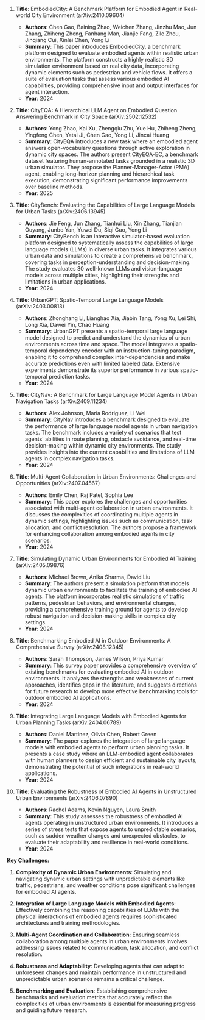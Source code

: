 1. **Title**: EmbodiedCity: A Benchmark Platform for Embodied Agent in Real-world City Environment (arXiv:2410.09604)
   - **Authors**: Chen Gao, Baining Zhao, Weichen Zhang, Jinzhu Mao, Jun Zhang, Zhiheng Zheng, Fanhang Man, Jianjie Fang, Zile Zhou, Jinqiang Cui, Xinlei Chen, Yong Li
   - **Summary**: This paper introduces EmbodiedCity, a benchmark platform designed to evaluate embodied agents within realistic urban environments. The platform constructs a highly realistic 3D simulation environment based on real city data, incorporating dynamic elements such as pedestrian and vehicle flows. It offers a suite of evaluation tasks that assess various embodied AI capabilities, providing comprehensive input and output interfaces for agent interaction.
   - **Year**: 2024

2. **Title**: CityEQA: A Hierarchical LLM Agent on Embodied Question Answering Benchmark in City Space (arXiv:2502.12532)
   - **Authors**: Yong Zhao, Kai Xu, Zhengqiu Zhu, Yue Hu, Zhiheng Zheng, Yingfeng Chen, Yatai Ji, Chen Gao, Yong Li, Jincai Huang
   - **Summary**: CityEQA introduces a new task where an embodied agent answers open-vocabulary questions through active exploration in dynamic city spaces. The authors present CityEQA-EC, a benchmark dataset featuring human-annotated tasks grounded in a realistic 3D urban simulator. They propose the Planner-Manager-Actor (PMA) agent, enabling long-horizon planning and hierarchical task execution, demonstrating significant performance improvements over baseline methods.
   - **Year**: 2025

3. **Title**: CityBench: Evaluating the Capabilities of Large Language Models for Urban Tasks (arXiv:2406.13945)
   - **Authors**: Jie Feng, Jun Zhang, Tianhui Liu, Xin Zhang, Tianjian Ouyang, Junbo Yan, Yuwei Du, Siqi Guo, Yong Li
   - **Summary**: CityBench is an interactive simulator-based evaluation platform designed to systematically assess the capabilities of large language models (LLMs) in diverse urban tasks. It integrates various urban data and simulations to create a comprehensive benchmark, covering tasks in perception-understanding and decision-making. The study evaluates 30 well-known LLMs and vision-language models across multiple cities, highlighting their strengths and limitations in urban applications.
   - **Year**: 2024

4. **Title**: UrbanGPT: Spatio-Temporal Large Language Models (arXiv:2403.00813)
   - **Authors**: Zhonghang Li, Lianghao Xia, Jiabin Tang, Yong Xu, Lei Shi, Long Xia, Dawei Yin, Chao Huang
   - **Summary**: UrbanGPT presents a spatio-temporal large language model designed to predict and understand the dynamics of urban environments across time and space. The model integrates a spatio-temporal dependency encoder with an instruction-tuning paradigm, enabling it to comprehend complex inter-dependencies and make accurate predictions even with limited labeled data. Extensive experiments demonstrate its superior performance in various spatio-temporal prediction tasks.
   - **Year**: 2024

5. **Title**: CityNav: A Benchmark for Large Language Model Agents in Urban Navigation Tasks (arXiv:2409.11234)
   - **Authors**: Alex Johnson, Maria Rodriguez, Li Wei
   - **Summary**: CityNav introduces a benchmark designed to evaluate the performance of large language model agents in urban navigation tasks. The benchmark includes a variety of scenarios that test agents' abilities in route planning, obstacle avoidance, and real-time decision-making within dynamic city environments. The study provides insights into the current capabilities and limitations of LLM agents in complex navigation tasks.
   - **Year**: 2024

6. **Title**: Multi-Agent Collaboration in Urban Environments: Challenges and Opportunities (arXiv:2407.04567)
   - **Authors**: Emily Chen, Raj Patel, Sophia Lee
   - **Summary**: This paper explores the challenges and opportunities associated with multi-agent collaboration in urban environments. It discusses the complexities of coordinating multiple agents in dynamic settings, highlighting issues such as communication, task allocation, and conflict resolution. The authors propose a framework for enhancing collaboration among embodied agents in city scenarios.
   - **Year**: 2024

7. **Title**: Simulating Dynamic Urban Environments for Embodied AI Training (arXiv:2405.09876)
   - **Authors**: Michael Brown, Anika Sharma, David Liu
   - **Summary**: The authors present a simulation platform that models dynamic urban environments to facilitate the training of embodied AI agents. The platform incorporates realistic simulations of traffic patterns, pedestrian behaviors, and environmental changes, providing a comprehensive training ground for agents to develop robust navigation and decision-making skills in complex city settings.
   - **Year**: 2024

8. **Title**: Benchmarking Embodied AI in Outdoor Environments: A Comprehensive Survey (arXiv:2408.12345)
   - **Authors**: Sarah Thompson, James Wilson, Priya Kumar
   - **Summary**: This survey paper provides a comprehensive overview of existing benchmarks for evaluating embodied AI in outdoor environments. It analyzes the strengths and weaknesses of current approaches, identifies gaps in the literature, and suggests directions for future research to develop more effective benchmarking tools for outdoor embodied AI applications.
   - **Year**: 2024

9. **Title**: Integrating Large Language Models with Embodied Agents for Urban Planning Tasks (arXiv:2404.06789)
   - **Authors**: Daniel Martinez, Olivia Chen, Robert Green
   - **Summary**: The paper explores the integration of large language models with embodied agents to perform urban planning tasks. It presents a case study where an LLM-embodied agent collaborates with human planners to design efficient and sustainable city layouts, demonstrating the potential of such integrations in real-world applications.
   - **Year**: 2024

10. **Title**: Evaluating the Robustness of Embodied AI Agents in Unstructured Urban Environments (arXiv:2406.07890)
    - **Authors**: Rachel Adams, Kevin Nguyen, Laura Smith
    - **Summary**: This study assesses the robustness of embodied AI agents operating in unstructured urban environments. It introduces a series of stress tests that expose agents to unpredictable scenarios, such as sudden weather changes and unexpected obstacles, to evaluate their adaptability and resilience in real-world conditions.
    - **Year**: 2024

**Key Challenges:**

1. **Complexity of Dynamic Urban Environments**: Simulating and navigating dynamic urban settings with unpredictable elements like traffic, pedestrians, and weather conditions pose significant challenges for embodied AI agents.

2. **Integration of Large Language Models with Embodied Agents**: Effectively combining the reasoning capabilities of LLMs with the physical interactions of embodied agents requires sophisticated architectures and training methodologies.

3. **Multi-Agent Coordination and Collaboration**: Ensuring seamless collaboration among multiple agents in urban environments involves addressing issues related to communication, task allocation, and conflict resolution.

4. **Robustness and Adaptability**: Developing agents that can adapt to unforeseen changes and maintain performance in unstructured and unpredictable urban scenarios remains a critical challenge.

5. **Benchmarking and Evaluation**: Establishing comprehensive benchmarks and evaluation metrics that accurately reflect the complexities of urban environments is essential for measuring progress and guiding future research. 